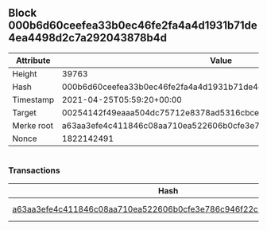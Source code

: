 ## Block 000b6d60ceefea33b0ec46fe2fa4a4d1931b71de4ea4498d2c7a292043878b4d

Attribute | Value
--- | ---
Height | 39763
Hash | 000b6d60ceefea33b0ec46fe2fa4a4d1931b71de4ea4498d2c7a292043878b4d
Timestamp | 2021-04-25T05:59:20+00:00
Target | 00254142f49eaaa504dc75712e8378ad5316cbcead634704b3734b6271167cc4
Merke root | a63aa3efe4c411846c08aa710ea522606b0cfe3e786c946f22c88650d39a7247
Nonce | 1822142491

```

```

### Transactions

Hash | Amount
--- | ---
[a63aa3efe4c411846c08aa710ea522606b0cfe3e786c946f22c88650d39a7247](a63aa3efe4c411846c08aa710ea522606b0cfe3e786c946f22c88650d39a7247.md) | 10.00000000 SKEPTI 

